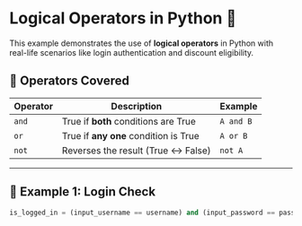 # Logical Operators in Python 🧠

This example demonstrates the use of **logical operators** in Python with real-life scenarios like login authentication and discount eligibility.

## 🔧 Operators Covered

| Operator | Description                                  | Example               |
|----------|----------------------------------------------|-----------------------|
| `and`    | True if **both** conditions are True         | `A and B`             |
| `or`     | True if **any one** condition is True        | `A or B`              |
| `not`    | Reverses the result (True ↔ False)           | `not A`               |

---

## 🧪 Example 1: Login Check

```python
is_logged_in = (input_username == username) and (input_password == password)
